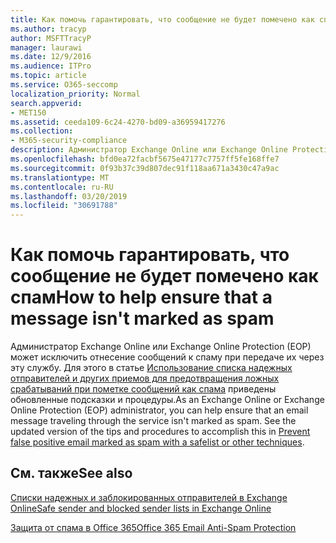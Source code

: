 ```yaml
---
title: Как помочь гарантировать, что сообщение не будет помечено как спам
ms.author: tracyp
author: MSFTTracyP
manager: laurawi
ms.date: 12/9/2016
ms.audience: ITPro
ms.topic: article
ms.service: O365-seccomp
localization_priority: Normal
search.appverid:
- MET150
ms.assetid: ceeda109-6c24-4270-bd09-a36959417276
ms.collection:
- M365-security-compliance
description: Администратор Exchange Online или Exchange Online Protection (EOP) может исключить отнесение сообщений к спаму при передаче их через эту службу. Для этого в статье Использование списка надежных отправителей и других приемов для предотвращения ложных срабатываний при пометке сообщений как спама приведены обновленные подсказки и процедуры.
ms.openlocfilehash: bfd0ea72facbf5675e47177c7757ff5fe168ffe7
ms.sourcegitcommit: 0f93b37c39d807dec91f118aa671a3430c47a9ac
ms.translationtype: MT
ms.contentlocale: ru-RU
ms.lasthandoff: 03/20/2019
ms.locfileid: "30691788"
---
```

# <a name="how-to-help-ensure-that-a-message-isnt-marked-as-spam"></a><span data-ttu-id="d4900-104">Как помочь гарантировать, что сообщение не будет помечено как спам</span><span class="sxs-lookup"><span data-stu-id="d4900-104">How to help ensure that a message isn't marked as spam</span></span>

<span data-ttu-id="d4900-p102">Администратор Exchange Online или Exchange Online Protection (EOP) может исключить отнесение сообщений к спаму при передаче их через эту службу. Для этого в статье [Использование списка надежных отправителей и других приемов для предотвращения ложных срабатываний при пометке сообщений как спама](https://go.microsoft.com/fwlink/p/?LinkID=534224) приведены обновленные подсказки и процедуры.</span><span class="sxs-lookup"><span data-stu-id="d4900-p102">As an Exchange Online or Exchange Online Protection (EOP) administrator, you can help ensure that an email message traveling through the service isn't marked as spam. See the updated version of the tips and procedures to accomplish this in [Prevent false positive email marked as spam with a safelist or other techniques](https://go.microsoft.com/fwlink/p/?LinkID=534224).</span></span> 
  
## <a name="see-also"></a><span data-ttu-id="d4900-107">См. также</span><span class="sxs-lookup"><span data-stu-id="d4900-107">See also</span></span>

[<span data-ttu-id="d4900-108">Списки надежных и заблокированных отправителей в Exchange Online</span><span class="sxs-lookup"><span data-stu-id="d4900-108">Safe sender and blocked sender lists in Exchange Online</span></span>](safe-sender-and-blocked-sender-lists-faq.md)

[<span data-ttu-id="d4900-109">Защита от спама в Office 365</span><span class="sxs-lookup"><span data-stu-id="d4900-109">Office 365 Email Anti-Spam Protection</span></span>](https://support.office.com/article/Office-365-Email-Anti-Spam-Protection-6a601501-a6a8-4559-b2e7-56b59c96a586)

